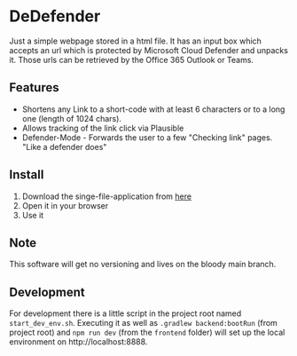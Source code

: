 # DeDefender

Just a simple webpage stored in a html file.
It has an input box which accepts an url which is protected by Microsoft Cloud Defender and unpacks it.
Those urls can be retrieved by the Office 365 Outlook or Teams.

## Features

* Shortens any Link to a short-code with at least 6 characters or to a long one (length of 1024 chars).
* Allows tracking of the link click via Plausible
* Defender-Mode - Forwards the user to a few "Checking link" pages. "Like a defender does"

## Install

1. Download the singe-file-application from [here]()
2. Open it in your browser
3. Use it

## Note

This software will get no versioning and lives on the bloody main branch.

## Development

For development there is a little script in the project root named `start_dev_env.sh`.
Executing it as well as `.gradlew backend:bootRun` (from project root) and `npm run dev` (from the `frontend` folder)
will set up the local environment on http://localhost:8888.
